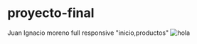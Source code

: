 # proyecto-final
Juan Ignacio moreno  full responsive "inicio,productos"
![hola](https://user-images.githubusercontent.com/126112348/221294331-ca3409c5-6734-4974-93e1-34f0d93dfbe2.png)
